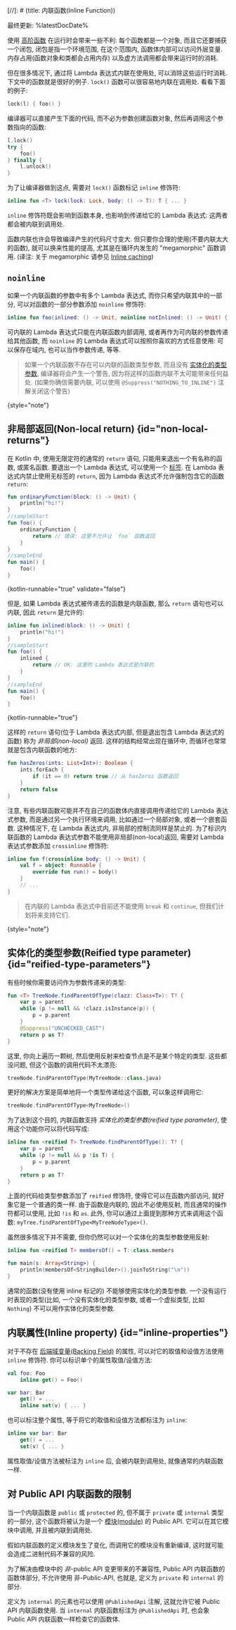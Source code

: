 [//]: # (title: 内联函数(Inline Function))

最终更新: %latestDocDate%

使用 [高阶函数](lambdas.md) 在运行时会带来一些不利: 每个函数都是一个对象, 而且它还要捕获一个闭包,
闭包是指一个环境范围, 在这个范围内, 函数体内部可以访问外层变量.
内存占用(函数对象和类都会占用内存) 以及虚方法调用都会带来运行时的消耗.

但在很多情况下, 通过将 Lambda 表达式内联在使用处, 可以消除这些运行时消耗.
下文中的函数就是很好的例子. `lock()` 函数可以很容易地内联在调用处.
看看下面的例子:

```kotlin
lock(l) { foo() }
```

编译器可以直接产生下面的代码, 而不必为参数创建函数对象, 然后再调用这个参数指向的函数:

```kotlin
l.lock()
try {
    foo()
} finally {
    l.unlock()
}
```

为了让编译器做到这点, 需要对 `lock()` 函数标记 `inline` 修饰符:

```kotlin
inline fun <T> lock(lock: Lock, body: () -> T): T { ... }
```

`inline` 修饰符既会影响到函数本身, 也影响到传递给它的 Lambda 表达式: 这两者都会被内联到调用处.

函数内联也许会导致编译产生的代码尺寸变大.
但只要你合理的使用(不要内联太大的函数), 就可以换来性能的提高, 尤其是在循环内发生的 "megamorphic" 函数调用.
(译注: 关于 megamorphic 请参见 [Inline caching](https://en.wikipedia.org/wiki/Inline_caching#Megamorphic_inline_caching))

## `noinline`

如果一个内联函数的参数中有多个 Lambda 表达式, 而你只希望内联其中的一部分,
可以对函数的一部分参数添加 `noinline` 修饰符:

```kotlin
inline fun foo(inlined: () -> Unit, noinline notInlined: () -> Unit) { ... }
```

可内联的 Lambda 表达式只能在内联函数内部调用, 或者再作为可内联的参数传递给其他函数,
而 `noinline` 的 Lambda 表达式可以按照你喜欢的方式任意使用:
可以保存在域内, 也可以当作参数传递, 等等.

> 如果一个内联函数不存在可以内联的函数类型参数, 而且没有 [实体化的类型参数](#reified-type-parameters),
> 编译器将会产生一个警告, 因为将这样的函数内联不太可能带来任何益处.
> (如果你确信需要内联, 可以使用 `@Suppress("NOTHING_TO_INLINE")` 注解关闭这个警告)
>
{style="note"}

## 非局部返回(Non-local return) {id="non-local-returns"}

在 Kotlin 中, 使用无限定符的通常的 `return` 语句, 只能用来退出一个有名称的函数, 或匿名函数.
要退出一个 Lambda 表达式, 可以使用一个 [标签](returns.md#return-to-labels).
在 Lambda 表达式内禁止使用无标签的 `return`, 因为 Lambda 表达式不允许强制包含它的函数 `return`:

```kotlin
fun ordinaryFunction(block: () -> Unit) {
    println("hi!")
}
//sampleStart
fun foo() {
    ordinaryFunction {
        return // 错误: 这里不允许让 `foo` 函数返回
    }
}
//sampleEnd
fun main() {
    foo()
}
```
{kotlin-runnable="true" validate="false"}

但是, 如果 Lambda 表达式被传递去的函数是内联函数, 那么 `return` 语句也可以内联, 因此 `return` 是允许的:

```kotlin
inline fun inlined(block: () -> Unit) {
    println("hi!")
}
//sampleStart
fun foo() {
    inlined {
        return // OK: 这里的 Lambda 表达式是内联的
    }
}
//sampleEnd
fun main() {
    foo()
}
```
{kotlin-runnable="true"}

这样的 `return` 语句(位于 Lambda 表达式内部, 但是退出包含 Lambda 表达式的函数) 称为 *非局部(non-local)* 返回.
这样的结构经常出现在循环中, 而循环也常常就是包含内联函数的地方:

```kotlin
fun hasZeros(ints: List<Int>): Boolean {
    ints.forEach {
        if (it == 0) return true // 从 hasZeros 函数返回
    }
    return false
}
```

注意, 有些内联函数可能并不在自己的函数体内直接调用传递给它的 Lambda 表达式参数, 而是通过另一个执行环境来调用,
比如通过一个局部对象, 或者一个嵌套函数. 这种情况下, 在 Lambda 表达式内, 非局部的控制流同样是禁止的.
为了标识内联函数的 Lambda 表达式参数不能使用非局部(non-local)返回,
需要对 Lambda 表达式参数添加 `crossinline` 修饰符:

```kotlin
inline fun f(crossinline body: () -> Unit) {
    val f = object: Runnable {
        override fun run() = body()
    }
    // ...
}
```

> 在内联的 Lambda 表达式中目前还不能使用 `break` 和 `continue`, 但我们计划将来支持它们.
>
{style="note"}

## 实体化的类型参数(Reified type parameter) {id="reified-type-parameters"}

有些时候你需要访问作为参数传递来的类型:

```kotlin
fun <T> TreeNode.findParentOfType(clazz: Class<T>): T? {
    var p = parent
    while (p != null && !clazz.isInstance(p)) {
        p = p.parent
    }
    @Suppress("UNCHECKED_CAST")
    return p as T?
}
```

这里, 你向上遍历一颗树, 然后使用反射来检查节点是不是某个特定的类型.
这些都没问题, 但这个函数的调用代码不太漂亮:

```kotlin
treeNode.findParentOfType(MyTreeNode::class.java)
```

更好的解决方案是简单地将一个类型传递给这个函数, 可以象这样调用它:

```kotlin
treeNode.findParentOfType<MyTreeNode>()
```

为了达到这个目的, 内联函数支持 *实体化的类型参数(reified type parameter)*, 使用这个功能你可以将代码写成:

```kotlin
inline fun <reified T> TreeNode.findParentOfType(): T? {
    var p = parent
    while (p != null && p !is T) {
        p = p.parent
    }
    return p as T?
}
```

上面的代码给类型参数添加了 `reified` 修饰符, 使得它可以在函数内部访问, 就好象它是一个普通的类一样.
由于函数是内联的, 因此不必使用反射, 而且通常的操作符都可以使用, 比如 `!is` 和 `as`.
此外, 你可以通过上面提到那种方式来调用这个函数: `myTree.findParentOfType<MyTreeNodeType>()`.

虽然很多情况下并不需要, 但你仍然可以对一个实体化的类型参数使用反射:

```kotlin
inline fun <reified T> membersOf() = T::class.members

fun main(s: Array<String>) {
    println(membersOf<StringBuilder>().joinToString("\n"))
}
```

通常的函数(没有使用 inline 标记的) 不能够使用实体化的类型参数.
一个没有运行时表现的类型(比如, 一个没有实体化的类型参数, 或者一个虚拟类型, 比如 `Nothing`) 不可以用作实体化的类型参数.

## 内联属性(Inline property) {id="inline-properties"}

对于不存在 [后端域变量(Backing Field)](properties.md#backing-fields) 的属性, 可以对它的取值和设值方法使用 `inline` 修饰符.
你可以标识单个的属性取值/设值方法:

```kotlin
val foo: Foo
    inline get() = Foo()

var bar: Bar
    get() = ...
    inline set(v) { ... }
```

也可以标注整个属性, 等于将它的取值和设值方法都标注为 `inline`:

```kotlin
inline var bar: Bar
    get() = ...
    set(v) { ... }
```

属性取值/设值方法被标注为 `inline` 后, 会被内联到调用处, 就像通常的内联函数一样.

## 对 Public API 内联函数的限制

当一个内联函数是 `public` 或 `protected` 的, 但不属于 `private` 或 `internal` 类型的一部分,
这个函数将被认为是一个 [模块(module)](visibility-modifiers.md#modules) 的 Public API.
它可以在其它模块中调用, 并且被内联到调用处.

假如内联函数的定义模块发生了变化, 而调用它的模块没有重新编译, 这时就可能会造成二进制代码不兼容的风险.

为了解决由模块中的 *非*-public API 变更带来的不兼容性,
Public API 内联函数的函数体部分, 不允许使用 非-Public-API, 也就是, 定义为 `private` 和 `internal` 的部分.

定义为 `internal` 的元素也可以使用 `@PublishedApi` 注解, 这就允许它被 Public API 内联函数使用.
当 `internal` 内联函数标注为 `@PublishedApi` 时, 也会象 Public API 内联函数一样检查它的函数体.
